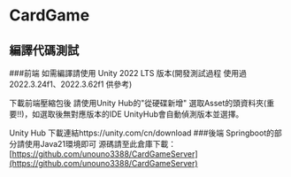 # CardGame
## 編譯代碼測試
###前端
如需編譯請使用 Unity 2022 LTS 版本(開發測試過程 使用過2022.3.24f1、2022.3.62f1 供參考)

下載前端壓縮包後 請使用Unity Hub的"從硬碟新增" 選取Asset的頭資料夾(重要!!)，如選取後無對應版本的IDE UnityHub會自動偵測版本並選擇。

Unity Hub 下載連結https://unity.com/cn/download
###後端
Springboot的部分請使用Java21環境即可 源碼請至此倉庫下載：[https://github.com/unouno3388/CardGameServer](https://github.com/unouno3388/CardGameServer)
